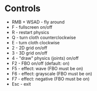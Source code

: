 # Controls

* RMB + WSAD - fly around
* F          - fullscreen on/off
* R          - restart physics
* Q          - turn cloth counterclockwise
* E          - turn cloth clockwise
* 2          - 2D grid on/off
* 3          - 3D grid on/off
* 4          - "draw" physics (joints) on/off
* F2         - FBO on/off (default: on)
* F5         - effect: wave (FBO must be on)
* F6         - effect: grayscale (FBO must be on)
* F7         - effect: negative (FBO must be on)
* Esc        - exit